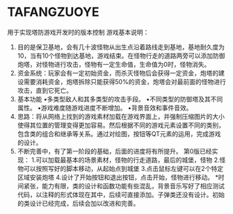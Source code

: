 # TAFANGZUOYE
用于实现塔防游戏开发时的版本控制
游戏基本说明：
1.	目的是保卫基地，会有几十波怪物从出生点沿着路线走到基地，基地耐久度为10，当有10个怪物到达基地，游戏结束。在怪物行走的道路两旁可以添加防御炮塔，对怪物进行攻击，怪物有一定生命值，生命值为0时，怪物消失。
2.	资金系统：玩家会有一定初始资金，而杀灭怪物后会获得一定资金，炮塔的建设需要消耗资金，炮塔拆除只能获得50%的资金，炮塔会对最前面的怪物进行攻击，直到它死亡。
3.	基本功能 •多类型敌人和其多类型的攻击手段。 •不同类型的防御塔及其不同属性。 •游戏难度随游戏进度不断增加。 •背景音效和事件音效。
4.	思路：将从网络上找到的游戏素材加载在游戏界面上，并强制压缩图片的大小使得其位置的管理变得更加容易。然后根据不同的游戏元素设置不同的类别，包含类的组合和继承等关系。通过对绘图，按钮等QT元素的运用，完成游戏的设计。
5.	不断完善中，有了第一阶段的基础，后面的进度将有所提升。
第0版已经实现：
1.可以加载最基本的场景素材，怪物的行走道路，最后的城堡，怪物
2.怪物可以按照写好的脚本移动，从起始点到城堡
3.点击鼠标左键可以在2个特定区域安装炮塔
4.设计了开始按钮和退出按钮，点击开始，怪物进行移动。
*时间紧张，能力有限，类的设计和函数功能有些混乱，背景音乐写好了相应测试代码，以注释的形式体现在其中，后续可直接添加。子弹类还没有设计。初始的类设计已经完成，后续会加以改进和完善。
